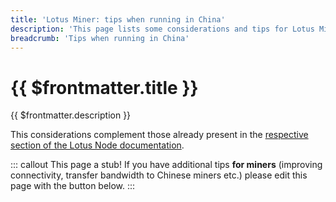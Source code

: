 ```yaml
---
title: 'Lotus Miner: tips when running in China'
description: 'This page lists some considerations and tips for Lotus Miners that are running in China.'
breadcrumb: 'Tips when running in China'
---
```


# {{ $frontmatter.title }}

{{ $frontmatter.description }}

This considerations complement those already present in the [respective section of the Lotus Node documentation](../../get-started/lotus/tips-running-in-china.md).

::: callout
This page a stub! If you have additional tips **for miners** (improving connectivity, transfer bandwidth to Chinese miners etc.) please edit this page with the button below.
:::
